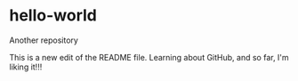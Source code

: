 # hello-world
Another repository

This is a new edit of the README file. Learning about GitHub, and so far, I'm liking it!!!

